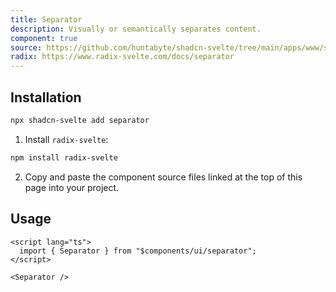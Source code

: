 ```yaml
---
title: Separator
description: Visually or semantically separates content.
component: true
source: https://github.com/huntabyte/shadcn-svelte/tree/main/apps/www/src/lib/components/ui/separator
radix: https://www.radix-svelte.com/docs/separator
---
```


<script>
  import { SeparatorDemo, ComponentExample, ManualInstall } from '$lib/components/docs';
</script>

<ComponentExample src="src/lib/components/docs/examples/separator/SeparatorDemo.svelte">

<div slot="example">
<SeparatorDemo />
</div>

</ComponentExample>

## Installation

```bash
npx shadcn-svelte add separator
```

<ManualInstall>

1. Install `radix-svelte`:

```bash
npm install radix-svelte
```

2. Copy and paste the component source files linked at the top of this page into your project.

</ManualInstall>

## Usage

```svelte
<script lang="ts">
  import { Separator } from "$components/ui/separator";
</script>
```

```svelte
<Separator />
```
